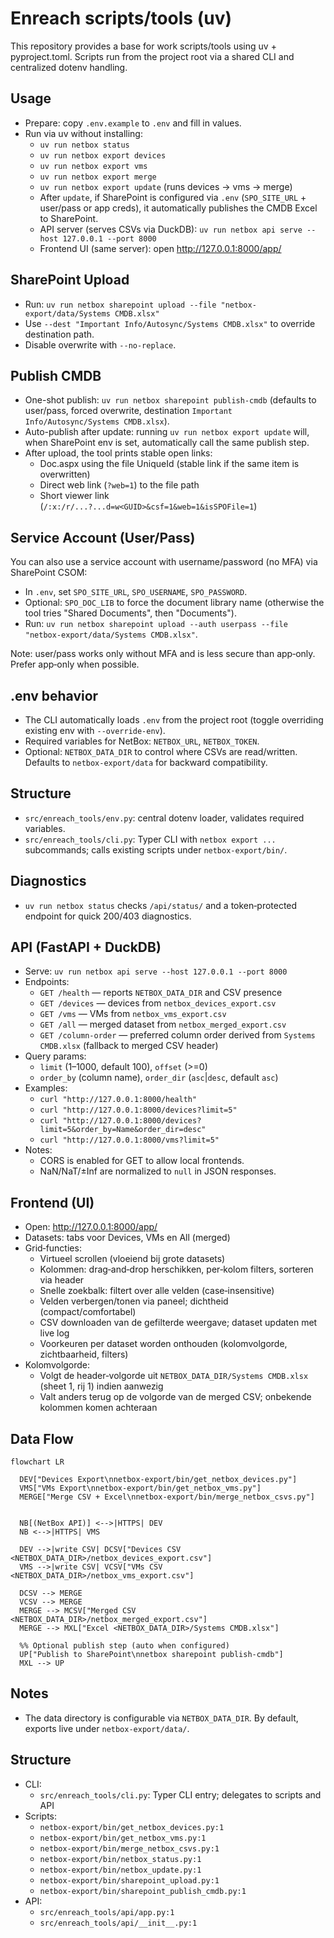 Enreach scripts/tools (uv)
=========================

This repository provides a base for work scripts/tools using uv + pyproject.toml. Scripts run from the project root via a shared CLI and centralized dotenv handling.

Usage
-----

- Prepare: copy `.env.example` to `.env` and fill in values.
- Run via uv without installing:
  - `uv run netbox status`
  - `uv run netbox export devices`
  - `uv run netbox export vms`
  - `uv run netbox export merge`
  - `uv run netbox export update` (runs devices → vms → merge)
  - After `update`, if SharePoint is configured via `.env` (`SPO_SITE_URL` + user/pass or app creds), it automatically publishes the CMDB Excel to SharePoint.
  - API server (serves CSVs via DuckDB): `uv run netbox api serve --host 127.0.0.1 --port 8000`
  - Frontend UI (same server): open http://127.0.0.1:8000/app/

SharePoint Upload
-----------------

- Run: `uv run netbox sharepoint upload --file "netbox-export/data/Systems CMDB.xlsx"`
- Use `--dest "Important Info/Autosync/Systems CMDB.xlsx"` to override destination path.
- Disable overwrite with `--no-replace`.

Publish CMDB
------------

- One-shot publish: `uv run netbox sharepoint publish-cmdb` (defaults to user/pass, forced overwrite, destination `Important Info/Autosync/Systems CMDB.xlsx`).
- Auto-publish after update: running `uv run netbox export update` will, when SharePoint env is set, automatically call the same publish step.
- After upload, the tool prints stable open links:
  - Doc.aspx using the file UniqueId (stable link if the same item is overwritten)
  - Direct web link (`?web=1`) to the file path
  - Short viewer link (`/:x:/r/...?...d=w<GUID>&csf=1&web=1&isSPOFile=1`)

Service Account (User/Pass)
---------------------------

You can also use a service account with username/password (no MFA) via SharePoint CSOM:

- In `.env`, set `SPO_SITE_URL`, `SPO_USERNAME`, `SPO_PASSWORD`.
- Optional: `SPO_DOC_LIB` to force the document library name (otherwise the tool tries "Shared Documents", then "Documents").
- Run: `uv run netbox sharepoint upload --auth userpass --file "netbox-export/data/Systems CMDB.xlsx"`.

Note: user/pass works only without MFA and is less secure than app‑only. Prefer app‑only when possible.

.env behavior
-------------

- The CLI automatically loads `.env` from the project root (toggle overriding existing env with `--override-env`).
- Required variables for NetBox: `NETBOX_URL`, `NETBOX_TOKEN`.
- Optional: `NETBOX_DATA_DIR` to control where CSVs are read/written. Defaults to `netbox-export/data` for backward compatibility.

Structure
---------

- `src/enreach_tools/env.py`: central dotenv loader, validates required variables.
- `src/enreach_tools/cli.py`: Typer CLI with `netbox export ...` subcommands; calls existing scripts under `netbox-export/bin/`.

Diagnostics
-----------

- `uv run netbox status` checks `/api/status/` and a token‑protected endpoint for quick 200/403 diagnostics.

API (FastAPI + DuckDB)
----------------------

- Serve: `uv run netbox api serve --host 127.0.0.1 --port 8000`
- Endpoints:
  - `GET /health` — reports `NETBOX_DATA_DIR` and CSV presence
  - `GET /devices` — devices from `netbox_devices_export.csv`
  - `GET /vms` — VMs from `netbox_vms_export.csv`
  - `GET /all` — merged dataset from `netbox_merged_export.csv`
  - `GET /column-order` — preferred column order derived from `Systems CMDB.xlsx` (fallback to merged CSV header)
- Query params:
  - `limit` (1–1000, default 100), `offset` (>=0)
  - `order_by` (column name), `order_dir` (`asc`|`desc`, default `asc`)
- Examples:
  - `curl "http://127.0.0.1:8000/health"`
  - `curl "http://127.0.0.1:8000/devices?limit=5"`
  - `curl "http://127.0.0.1:8000/devices?limit=5&order_by=Name&order_dir=desc"`
  - `curl "http://127.0.0.1:8000/vms?limit=5"`
- Notes:
  - CORS is enabled for GET to allow local frontends.
  - NaN/NaT/±Inf are normalized to `null` in JSON responses.

Frontend (UI)
-------------

- Open: http://127.0.0.1:8000/app/
- Datasets: tabs voor Devices, VMs en All (merged)
- Grid‑functies:
  - Virtueel scrollen (vloeiend bij grote datasets)
  - Kolommen: drag‑and‑drop herschikken, per‑kolom filters, sorteren via header
  - Snelle zoekbalk: filtert over alle velden (case‑insensitive)
  - Velden verbergen/tonen via paneel; dichtheid (compact/comfortabel)
  - CSV downloaden van de gefilterde weergave; dataset updaten met live log
  - Voorkeuren per dataset worden onthouden (kolomvolgorde, zichtbaarheid, filters)
- Kolomvolgorde:
  - Volgt de header‑volgorde uit `NETBOX_DATA_DIR/Systems CMDB.xlsx` (sheet 1, rij 1) indien aanwezig
  - Valt anders terug op de volgorde van de merged CSV; onbekende kolommen komen achteraan

Data Flow
---------

```mermaid
flowchart LR

  DEV["Devices Export\nnetbox-export/bin/get_netbox_devices.py"]
  VMS["VMs Export\nnetbox-export/bin/get_netbox_vms.py"]
  MERGE["Merge CSV + Excel\nnetbox-export/bin/merge_netbox_csvs.py"]


  NB[(NetBox API)] <-->|HTTPS| DEV
  NB <-->|HTTPS| VMS

  DEV -->|write CSV| DCSV["Devices CSV <NETBOX_DATA_DIR>/netbox_devices_export.csv"]
  VMS -->|write CSV| VCSV["VMs CSV <NETBOX_DATA_DIR>/netbox_vms_export.csv"]

  DCSV --> MERGE
  VCSV --> MERGE
  MERGE --> MCSV["Merged CSV <NETBOX_DATA_DIR>/netbox_merged_export.csv"]
  MERGE --> MXL["Excel <NETBOX_DATA_DIR>/Systems CMDB.xlsx"]

  %% Optional publish step (auto when configured)
  UP["Publish to SharePoint\nnetbox sharepoint publish-cmdb"]
  MXL --> UP
```

Notes
-----

- The data directory is configurable via `NETBOX_DATA_DIR`. By default, exports live under `netbox-export/data/`.

Structure
---------

- CLI:
  - `src/enreach_tools/cli.py`: Typer CLI entry; delegates to scripts and API
- Scripts:
  - `netbox-export/bin/get_netbox_devices.py:1`
  - `netbox-export/bin/get_netbox_vms.py:1`
  - `netbox-export/bin/merge_netbox_csvs.py:1`
  - `netbox-export/bin/netbox_status.py:1`
  - `netbox-export/bin/netbox_update.py:1`
  - `netbox-export/bin/sharepoint_upload.py:1`
  - `netbox-export/bin/sharepoint_publish_cmdb.py:1`
- API:
  - `src/enreach_tools/api/app.py:1`
  - `src/enreach_tools/api/__init__.py:1`
